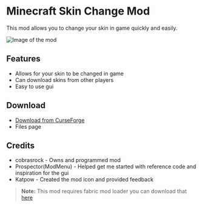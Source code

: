 ﻿# Minecraft Skin Change Mod

This mod allows you to change your skin in game quickly and easily.

![Image of the mod](https://i.imgur.com/QKyl3Zq.png)


## Features

- Allows for your skin to be changed in game
- Can download skins from other players
- Easy to use gui

## Download

- [Download from CurseForge](https://www.curseforge.com/minecraft/mc-mods/skin-swapper/files/)
- Files page

## Credits
- cobrasrock - Owns and programmed mod
- Prospector(ModMenu) - Helped get me started with reference code and inspiration for the gui
-  Katpow - Created the mod icon and provided feedback


> **Note:** This mod requires fabric mod loader you can download that [here](https://fabricmc.net/use/)


